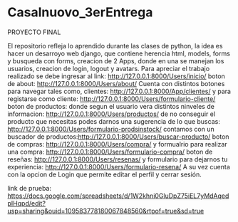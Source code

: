 # Casalnuovo_3erEntrega
PROYECTO FINAL

El repositorio refleja lo aprendido durante las clases de python, la idea es hacer un desarroyo web django, que contiene herencia html, models, forms y  busqueda con forms, creacion de 2 Apps, donde en una se manejan los usuarios, creacion de login, logout y avatars.
Para apreciar el trabajo realizado se debe ingresar al link: http://127.0.0.1:8000/Users/inicio/
boton de about: http://127.0.0.1:8000/Users/about/
Cuenta con distintos botones para navegar tales como, clientes: http://127.0.0.1:8000/App/clientes/ y para registarse como cliente: http://127.0.0.1:8000/Users/formulario-cliente/
boton de productos: donde segun el usuario vera distintos ninveles de informacion: http://127.0.0.1:8000/Users/productos/
de no conseguir el producto que necesitas podes darnos una sugerencia de lo que buscas: http://127.0.0.1:8000/Users/formulario-prodsinstock/
contamos con un buscador de productos:http://127.0.0.1:8000/Users/buscar-producto/
boton de compras: http://127.0.0.1:8000/Users/compra/ y formualrio para realizar una compra: http://127.0.0.1:8000/Users/formulario-compra/
boton de reseñas: http://127.0.0.1:8000/Users/resenas/  y formulario para dejarnos tu experiencia: http://127.0.0.1:8000/Users/formulario-resena/
A su vez cuenta con la opcion de Login que permite editar el perfil y cerrar sesión.

link de prueba: https://docs.google.com/spreadsheets/d/1W2khni0GluDpZ75iEL7yMdAqedpIHqpd/edit?usp=sharing&ouid=109583778180067848560&rtpof=true&sd=true

